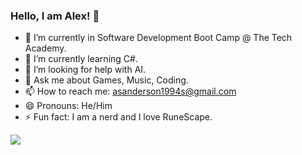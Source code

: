 ### Hello, I am Alex! 👋

- 🔭 I’m currently in Software Development Boot Camp @ The Tech Academy.
- 🌱 I’m currently learning C#.
- 🤔 I’m looking for help with AI.
- 💬 Ask me about Games, Music, Coding.
- 📫 How to reach me: asanderson1994s@gmail.com
- 😄 Pronouns: He/Him
- ⚡ Fun fact: I am a nerd and I love RuneScape.
<img src="https://github-readme-stats.vercel.app/api?username=vexelior&&show_icons=true&title_color=ffffff&icon_color=bb2acf&text_color=daf7dc&bg_color=151515">
